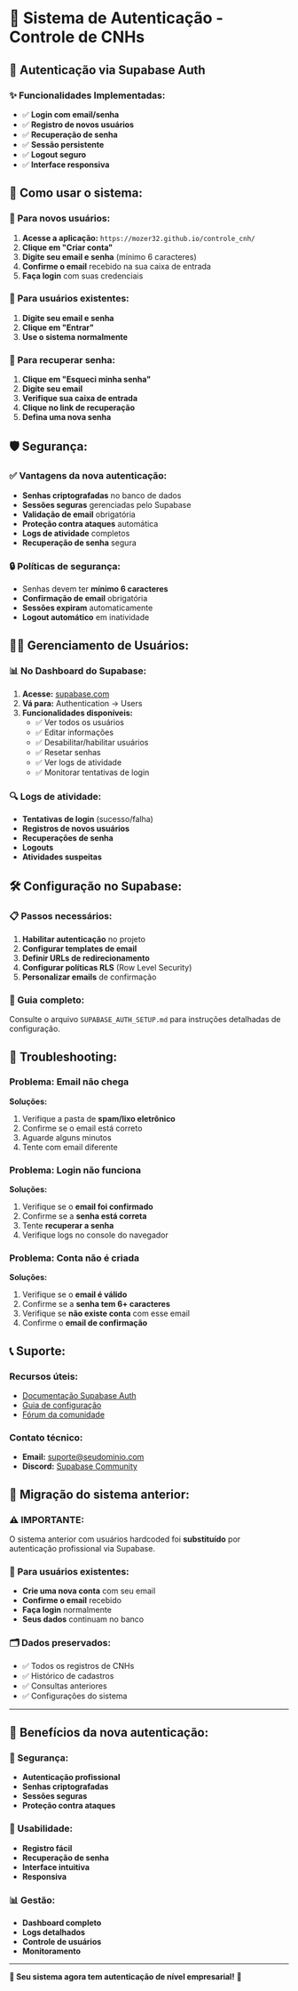 # 👥 Sistema de Autenticação - Controle de CNHs

## 🔐 Autenticação via Supabase Auth

### ✨ Funcionalidades Implementadas:
- ✅ **Login com email/senha**
- ✅ **Registro de novos usuários**
- ✅ **Recuperação de senha**
- ✅ **Sessão persistente**
- ✅ **Logout seguro**
- ✅ **Interface responsiva**

## 🚀 Como usar o sistema:

### 📝 Para novos usuários:
1. **Acesse a aplicação:** `https://mozer32.github.io/controle_cnh/`
2. **Clique em "Criar conta"**
3. **Digite seu email e senha** (mínimo 6 caracteres)
4. **Confirme o email** recebido na sua caixa de entrada
5. **Faça login** com suas credenciais

### 🔐 Para usuários existentes:
1. **Digite seu email e senha**
2. **Clique em "Entrar"**
3. **Use o sistema normalmente**

### 🔑 Para recuperar senha:
1. **Clique em "Esqueci minha senha"**
2. **Digite seu email**
3. **Verifique sua caixa de entrada**
4. **Clique no link de recuperação**
5. **Defina uma nova senha**

## 🛡️ Segurança:

### ✅ Vantagens da nova autenticação:
- **Senhas criptografadas** no banco de dados
- **Sessões seguras** gerenciadas pelo Supabase
- **Validação de email** obrigatória
- **Proteção contra ataques** automática
- **Logs de atividade** completos
- **Recuperação de senha** segura

### 🔒 Políticas de segurança:
- Senhas devem ter **mínimo 6 caracteres**
- **Confirmação de email** obrigatória
- **Sessões expiram** automaticamente
- **Logout automático** em inatividade

## 👨‍💼 Gerenciamento de Usuários:

### 📊 No Dashboard do Supabase:
1. **Acesse:** [supabase.com](https://supabase.com)
2. **Vá para:** Authentication → Users
3. **Funcionalidades disponíveis:**
   - ✅ Ver todos os usuários
   - ✅ Editar informações
   - ✅ Desabilitar/habilitar usuários
   - ✅ Resetar senhas
   - ✅ Ver logs de atividade
   - ✅ Monitorar tentativas de login

### 🔍 Logs de atividade:
- **Tentativas de login** (sucesso/falha)
- **Registros de novos usuários**
- **Recuperações de senha**
- **Logouts**
- **Atividades suspeitas**

## 🛠️ Configuração no Supabase:

### 📋 Passos necessários:
1. **Habilitar autenticação** no projeto
2. **Configurar templates de email**
3. **Definir URLs de redirecionamento**
4. **Configurar políticas RLS** (Row Level Security)
5. **Personalizar emails** de confirmação

### 📖 Guia completo:
Consulte o arquivo `SUPABASE_AUTH_SETUP.md` para instruções detalhadas de configuração.

## 🚨 Troubleshooting:

### Problema: Email não chega
**Soluções:**
1. Verifique a pasta de **spam/lixo eletrônico**
2. Confirme se o email está correto
3. Aguarde alguns minutos
4. Tente com email diferente

### Problema: Login não funciona
**Soluções:**
1. Verifique se o **email foi confirmado**
2. Confirme se a **senha está correta**
3. Tente **recuperar a senha**
4. Verifique logs no console do navegador

### Problema: Conta não é criada
**Soluções:**
1. Verifique se o **email é válido**
2. Confirme se a **senha tem 6+ caracteres**
3. Verifique se **não existe conta** com esse email
4. Confirme o **email de confirmação**

## 📞 Suporte:

### Recursos úteis:
- [Documentação Supabase Auth](https://supabase.com/docs/guides/auth)
- [Guia de configuração](SUPABASE_AUTH_SETUP.md)
- [Fórum da comunidade](https://github.com/supabase/supabase/discussions)

### Contato técnico:
- **Email:** suporte@seudominio.com
- **Discord:** [Supabase Community](https://discord.supabase.com)

## 🔄 Migração do sistema anterior:

### ⚠️ IMPORTANTE:
O sistema anterior com usuários hardcoded foi **substituído** por autenticação profissional via Supabase.

### 📝 Para usuários existentes:
- **Crie uma nova conta** com seu email
- **Confirme o email** recebido
- **Faça login** normalmente
- **Seus dados** continuam no banco

### 🗂️ Dados preservados:
- ✅ Todos os registros de CNHs
- ✅ Histórico de cadastros
- ✅ Consultas anteriores
- ✅ Configurações do sistema

---

## 🎉 Benefícios da nova autenticação:

### 🔐 Segurança:
- **Autenticação profissional**
- **Senhas criptografadas**
- **Sessões seguras**
- **Proteção contra ataques**

### 👥 Usabilidade:
- **Registro fácil**
- **Recuperação de senha**
- **Interface intuitiva**
- **Responsiva**

### 📊 Gestão:
- **Dashboard completo**
- **Logs detalhados**
- **Controle de usuários**
- **Monitoramento**

---

**🚀 Seu sistema agora tem autenticação de nível empresarial!** 🔐 